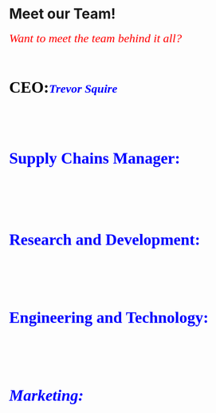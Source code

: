 # Meet our Team!
<html>
<head>
   <p><font face="Times new roman"><font color="red"><font size="5"><i>Want to meet the team behind it all?</i>
   <br/>
   <br/>
   <h1><font face="Times new roman"><font color="black"><font size="6"><b>CEO:</b><font face="Times new roman"><font color="blue"><font size="5"><i>Trevor Squire</i>
   <br/>
   <br/>
   <br/>
   <h2><font face="Times new roman"><font color="blue"><font size="6"><b>Supply Chains Manager:
   <br/>
   <br/>
   <br/>
   <h3><font face="Times new roman"><font color="blue"><font size="6"><b>Research and Development:
   <br/>
   <br/>
   <br/>
   <h4><font face="Times new roman"><font color="blue"><font size="6"><b>Engineering and Technology:
   <br/>
   <br/>
   <br/>
   <h5><font face="Times new roman"><font color="blue"><font size="6"><b>Marketing:

